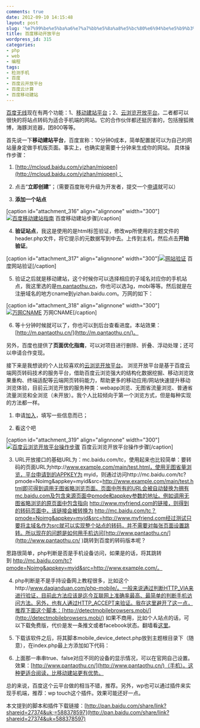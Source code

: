 ```yaml
---
comments: true
date: 2012-09-10 14:15:48
layout: post
slug: '%e7%99%be%e5%ba%a6%e7%a7%bb%e5%8a%a8%e5%bc%80%e6%94%be%e5%b9%b3%e5%8f%b0'
title: 百度移动开放平台
wordpress_id: 315
categories:
- php
- web
- 编程
tags:
- 检测手机
- 百度
- 百度云开放平台
- 百度云计算
- 百度移动建站
---
```


[百度无线](http://mcloud.baidu.com/api)现在有两个功能：1、[移动建站平台](http://mcloud.baidu.com/yizhan/miopen)；2、[云浏览开放平台](http://mcloud.baidu.com/api)。二者都可以很快的将站点转码为适合手机端的网站。它的合作伙伴都还挺厉害的，包括搜狐微博，海豚浏览器，团800等等。

首先说一下**移动建站平台**，百度宣称：10分钟0成本，简单配置就可以为自己的网站量身定做手机版页面。事实上，也确实是需要十分钟来生成你的网站。 具体操作步骤：



	
  1. [http://mcloud.baidu.com/yizhan/miopen](http://mcloud.baidu.com/yizhan/miopen)；

	
  2. 点击“**立即创建**”；（需要百度账号升级为开发者，提交一个[申请](http://developer.baidu.com/)就可以）

	
  3. **添加一个站点**

[caption id="attachment_316" align="alignnone" width="300"][![百度移动建站指南](http://pantaothu2-wordpress.stor.sinaapp.com/uploads/2012/09/add-300x83.png)](http://pantaothu2-wordpress.stor.sinaapp.com/uploads/2012/09/add.png) 百度移动建站步骤[/caption]

	
  4. **验证站点**，我这是使用的是html标签验证，修改wp所使用的主题文件的header.php文件，将它提示的元数据写到<head></head>中去。上传到主机，然后点击**开始验证**。

[caption id="attachment_317" align="alignnone" width="300"][![网站验证](http://pantaothu2-wordpress.stor.sinaapp.com/uploads/2012/09/validator-300x148.png)](http://pantaothu2-wordpress.stor.sinaapp.com/uploads/2012/09/validator.png) 百度网站验证[/caption]

	
  5. 验证之后就是移动建站，这个时候你可以选择相应的子域名对应你的手机站点，我这里选的是[m.pantaothu.cn](http://m.pantaothu.cn)，你也可以选3g，mobi等等。然后就是在注册域名的地方cname到yizhan.baidu.com。万网的如下：

[caption id="attachment_318" align="alignnone" width="300"][![万网CNAME](http://pantaothu2-wordpress.stor.sinaapp.com/uploads/2012/09/cnamePNG-300x8.png)](http://pantaothu2-wordpress.stor.sinaapp.com/uploads/2012/09/cnamePNG.png) 万网CNAME[/caption]

	
  6. 等十分钟时候就可以了，你也可以到后台查看进度。本站效果：[http://m.pantaothu.cn/](http://m.pantaothu.cn/)。


另外，百度也提供了**页面优化指南**，可以对项目进行删除、折叠、浮动处理；还可以申请合作变现。

接下来是我想说的个人比较喜欢的[云浏览开放平台](http://mcloud.baidu.com/api)。 浏览开放平台是基于百度云端网页转码技术的服务平台，借助百度云浏览强大的结构化数据挖掘、移动浏览效果重构、终端适配等云端网页转码能力，帮助更多的移动应用/网站快速提升移动浏览体验，目前云浏览开放的服务种类：webapp浏览、无图省流量浏览、普通省流量浏览和全浏览（未开放）。我个人比较倾向于第一个浏览方式，但是每种实现的方法都一样。



	
  1. 申请[加入](http://mcloud.baidu.com/api/create_app)，填写一些信息而已；

	
  2. 看这个吧

[caption id="attachment_319" align="alignnone" width="300"][![百度云浏览开放平台操作步骤](http://pantaothu2-wordpress.stor.sinaapp.com/uploads/2012/09/step-300x59.png)](http://pantaothu2-wordpress.stor.sinaapp.com/uploads/2012/09/step.png) 百度云浏览开放平台操作步骤[/caption]

	
  3. URL开放接口的基础URL为：mc.baidu.com/tc，使用起来也比较简单：要转码的页面URL为http://www.example.com/main/test.html，使用无图省量浏览，平台申请到的APPKEY为 myid，则通过访问http://mc.baidu.com/tc?pmode=Noimg&appkey=myid&src=http://www.example.com/main/test.html即可得到调用无图省略浏览页面。页面中所有的URL会被自动替换为拥有mc.baidu.com及包含来源页面中pmode和appkey参数的地址。例如调用无图省略浏览的原页面中包含指向 http://www.myfriend.com的链接，则得到的转码页面中，该链接会被转换为 http://mc.baidu.com/tc？pmode=Noimg&appkey=myid&src=http://www.myfriend.com经过测试只要将主域名作为src就可以实现整个站点的转码，并不需要对每张页面设置跳转。所以现在的问题是如何用手机访问[http://www.pantaothu.cn/](http://www.pantaothu.cn/ )跳转到百度的转码版本呢？
  

思路很简单，php判断是否是手机设备访问，如果是的话，将其跳转到 http://mc.baidu.com/tc?pmode=Noimg&appkey=myid&src=http://www.example.com/。

	
  4. php判断是不是手持设备网上教程很多，比如这个http://www.daqianduan.com/php-mobile/。一般来说通过判断HTTP_VIA来进行验证，目前此方法应该是迄今互联网上准确率最高、最简单的判断手机访问方法。另外，也有人通过HTTP_ACCEPT来验证。我在这里避开了这一点，推荐下面这个脚本：[http://detectmobilebrowsers.mobi/](http://detectmobilebrowsers.mobi/)
如果不商用，比如个人站点的话，可以下载免费版，代价是发一条推文或者facebook状态。翻墙看[这里](http://www.pantaothu.cn/ipv6_tunnel_configuration_test_passes_t.html)。

	
  5. 下载该软件之后，将其脚本mobile_device_detect.php放到主题根目录下（随意），在index.php最上方添加如下代码：

    
    
    
    





  6. 上面那一串串true、false对应不同的设备的显示情况，可以在官网自己设置。效果：[http://www.pantaothu.cn/](http://www.pantaothu.cn/)（手机）。这种更适合阅读，比移动建站更有优势。


总的来说，百度这个云平台做的相当不错，推荐。另外，wp也可以通过插件来实现手机端，推荐：wp touch这个插件。效果可能还好一点。
  

本文提到的脚本和插件下载链接：[http://pan.baidu.com/share/link?shareid=27374&uk;=588378597](http://pan.baidu.com/share/link?shareid=27374&uk=588378597)
